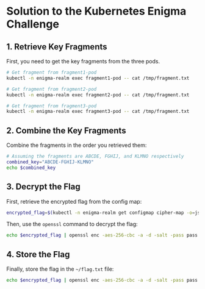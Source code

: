 # Solution to the Kubernetes Enigma Challenge

## 1. Retrieve Key Fragments

First, you need to get the key fragments from the three pods.

```bash
# Get fragment from fragment1-pod
kubectl -n enigma-realm exec fragment1-pod -- cat /tmp/fragment.txt

# Get fragment from fragment2-pod
kubectl -n enigma-realm exec fragment2-pod -- cat /tmp/fragment.txt

# Get fragment from fragment3-pod
kubectl -n enigma-realm exec fragment3-pod -- cat /tmp/fragment.txt
```

## 2. Combine the Key Fragments

Combine the fragments in the order you retrieved them:

```bash
# Assuming the fragments are ABCDE, FGHIJ, and KLMNO respectively
combined_key="ABCDE-FGHIJ-KLMNO"
echo $combined_key
```

## 3. Decrypt the Flag

First, retrieve the encrypted flag from the config map:

```bash
encrypted_flag=$(kubectl -n enigma-realm get configmap cipher-map -o=jsonpath='{.data.encrypted-flag}')
```

Then, use the `openssl` command to decrypt the flag:

```bash
echo $encrypted_flag | openssl enc -aes-256-cbc -a -d -salt -pass pass:$combined_key
```

## 4. Store the Flag

Finally, store the flag in the `~/flag.txt` file:

```bash
echo $encrypted_flag | openssl enc -aes-256-cbc -a -d -salt -pass pass:$combined_key > ~/flag.txt
```
